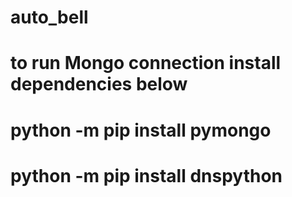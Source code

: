 # auto_bell
# to run Mongo connection install dependencies below
# python -m pip install pymongo
# python -m pip install dnspython